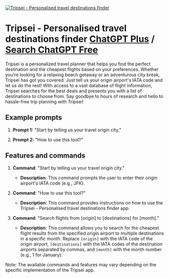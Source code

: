 
[![Tripsei - Personalised travel destinations finder](https://files.oaiusercontent.com/file-dgrImQGKUlkXIPVAemUB9cKI?se=2123-10-17T17%3A57%3A13Z&sp=r&sv=2021-08-06&sr=b&rscc=max-age%3D31536000%2C%20immutable&rscd=attachment%3B%20filename%3DFrame%252057.jpg&sig=R3hAgSASVUmEvV8u%2BmHsDXKEJ8pf3mu/OJUXHhevmxA%3D)](https://chat.openai.com/g/g-7ZKMykOHq-tripsei-personalised-travel-destinations-finder)

# Tripsei - Personalised travel destinations finder [ChatGPT Plus](https://chat.openai.com/g/g-7ZKMykOHq-tripsei-personalised-travel-destinations-finder) / [Search ChatGPT Free](https://gptcall.net/index.html#/?search=Tripsei%20-%20Personalised%20travel%20destinations%20finder)

Tripsei is a personalized travel planner that helps you find the perfect destination and the cheapest flights based on your preferences. Whether you're looking for a relaxing beach getaway or an adventurous city break, Tripsei has got you covered. Just tell us your origin airport's IATA code and let us do the rest! With access to a vast database of flight information, Tripsei searches for the best deals and presents you with a list of destinations to choose from. Say goodbye to hours of research and hello to hassle-free trip planning with Tripsei!

## Example prompts

1. **Prompt 1:** "Start by telling us your travel origin city."

2. **Prompt 2:** "How to use this tool?"

## Features and commands

1. **Command**: "Start by telling us your travel origin city."
   - **Description**: This command prompts the user to enter their origin airport's IATA code (e.g., JFK).

2. **Command**: "How to use this tool?"
   - **Description**: This command provides instructions on how to use the Tripsei - Personalised travel destinations finder app.

3. **Command**: "Search flights from [origin] to [destinations] for [month]."
   - **Description**: This command allows you to search for the cheapest flight results from the specified origin airport to multiple destinations in a specific month. Replace `[origin]` with the IATA code of the origin airport, `[destinations]` with the IATA codes of the destination airports separated by commas, and `[month]` with the month number (e.g., 1 for January).

Note: The available commands and features may vary depending on the specific implementation of the Tripsei app.


